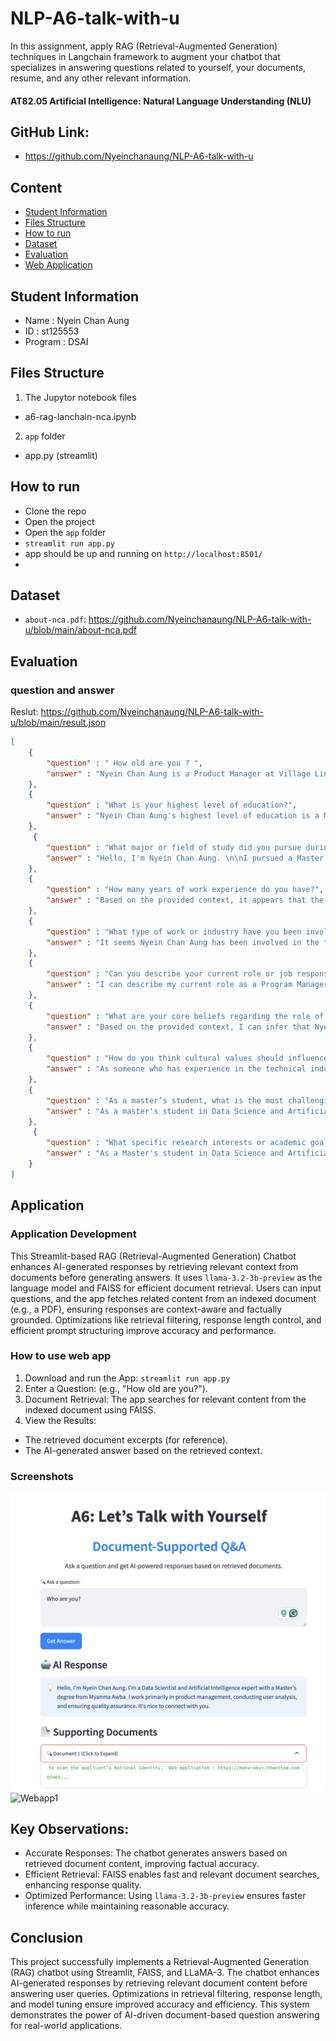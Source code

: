 # NLP-A6-talk-with-u
In this assignment, apply RAG (Retrieval-Augmented Generation) techniques in Langchain framework to augment your chatbot that specializes in answering questions related to yourself, your documents, resume, and any other relevant information.
#### AT82.05 Artificial Intelligence: Natural Language Understanding (NLU)

## GitHub Link:
- https://github.com/Nyeinchanaung/NLP-A6-talk-with-u 

## Content
- [Student Information](#student-information)
- [Files Structure](#files-structure)
- [How to run](#how-to-run)
- [Dataset](#dataset)
- [Evaluation](#evaluation)
- [Web Application](#application)

## Student Information
 - Name     : Nyein Chan Aung
 - ID       : st125553
 - Program  : DSAI

## Files Structure
1) The Jupytor notebook files
- a6-rag-lanchain-nca.ipynb

2) `app` folder  
- app.py (streamlit)

 
## How to run
 - Clone the repo
 - Open the project
 - Open the `app` folder
 - `streamlit run app.py`
 - app should be up and running on `http://localhost:8501/`
 - 
## Dataset
- `about-nca.pdf`: https://github.com/Nyeinchanaung/NLP-A6-talk-with-u/blob/main/about-nca.pdf  
## Evaluation
### question and answer
Reslut: https://github.com/Nyeinchanaung/NLP-A6-talk-with-u/blob/main/result.json 
```json
[
    {
        "question" : " How old are you ? ",
        "answer" : "Nyein Chan Aung is a Product Manager at Village Link, one of the subsidiaries of Myanma Awba. He is leading the development of a delivery social agricultural platform with registered farmers. He also leads the Youth Entrepreneurship Program (2022 - Mentor)"
    },
    {
        "question" : "What is your highest level of education?",
        "answer" : "Nyein Chan Aung's highest level of education is a Master's degree in Data Science and Artificial Intelligence, however, the exact university is not specified in the provided context."
    },
     {
        "question" : "What major or field of study did you pursue during your education?",
        "answer" : "Hello, I'm Nyein Chan Aung. \n\nI pursued a Master's degree in Data Science and Artificial Intelligence, which allowed me to gain specialized knowledge in both data science and artificial intelligence, while also providing a strong foundation for my future career in product technical industries."
    },
    {
        "question" : "How many years of work experience do you have?",
        "answer" : "Based on the provided context, it appears that the person, Nyein Chan Aung, has 8 years of work experience (as of November 2019) since he started working as a Product Manager at Village Link Co. Ltd. However, the question also mentions that he started his career in the tech industry as a developer, but it doesn't specify when he started working as a developer.\n\nTo answer the question accurately, Nyein Chan Aung has 8 years of work experience as a Product Manager, but his total work experience in the tech industry is not explicitly mentioned."
    },
    {
        "question" : "What type of work or industry have you been involved in?",
        "answer" : "It seems Nyein Chan Aung has been involved in the technical industries, specifically in the fields of education, finance, and agriculture, although the exact specifics are not mentioned. However, his primary work experience lies in the tech industry, as evident from his role as a Product Manager at Village Link Co. Ltd., a subsidiary focused on technical industries such as education and information technology."
    },
    {
        "question" : "Can you describe your current role or job responsibilities?",
        "answer" : "I can describe my current role as a Program Manager at New Westminster Co., Ltd. In this position, I am responsible for reporting on various aspects of the company's operations, as well as assisting the CEO in preparing product roadmaps for business development."
    },
    {
        "question" : "What are your core beliefs regarding the role of technology in shaping society?",
        "answer" : "Based on the provided context, I can infer that Nyein Chan Aung is a professional with expertise in technical industries, particularly in education, finance, and agriculture. \n\nGiven her background and objectives, I'll attempt to answer the question with a gentle and informative approach.\n\nNyein Chan Aung likely believes that technology plays a vital role in shaping society, especially in the fields of education, finance, and agriculture. Here are a few possible core beliefs she might hold:\n\n1. **Accessibility and Inclusivity**: Technology can bridge gap between different socio-economic groups, especially in rural areas, by providing access to information, financial services, and agricultural knowledge.\n\n2. **Sustainability and Efficiency**: By leveraging innovations like augmented reality, technology can enhance the efficiency of Agri-input products, reducing waste and promoting sustainable practices in agriculture.\n\n3. **Empowerment of SMEs**: Technology can be a game-changer for Small and Medium-sized Enterprises (SMEs) by providing them with the necessary tools, training, and resources to compete globally and innovate.\n\n4. **Democratization of Knowledge**: Technology can democratize access to information, enabling people from all walks of life to acquire knowledge and skills, which is essential for creating a more informed and digitally literate society.\n\nBy harnessing the power of technology, Nyein Chan Aung aims to contribute to a more equitable and sustainable society, where everyone has access to the resources they need to thrive."
    },
    {
        "question" : "How do you think cultural values should influence technological advancements?",
        "answer" : "As someone who has experience in the technical industries, particularly in the areas of education, finance, and agriculture, I believe that cultural values play a significant role in shaping the development of technological advancements.\n\nIn my opinion, cultural values should influence technological advancements by prioritizing the needs and values of the community. For instance, in an agricultural setting, traditional farming practices may be valued over modern technology, but this doesn't mean that technology can't be incorporated to improve efficiency and productivity.\n\nSimilarly, in the finance sector, cultural values such as trust and security are essential when developing digital financial products. By understanding and respecting these values, we can create technologies that are not only innovative but also socially responsible.\n\nHowever, I also believe that cultural values should not limit technological advancements, but rather complement and guide them. By embracing cultural values such as sustainability, inclusivity, and social responsibility, we can create technologies that benefit not only individuals but also the community as a whole.\n\nAs someone who has organized events like Product Talk, I've seen firsthand the importance of communicating product progress and engaging with stakeholders to harness the power of innovations. By considering cultural values in technological advancements, we can create solutions that are not only effective but also meaningful and relevant to the community.\n\nUltimately, my goal is to contribute to the development of technologies that provide value to individuals and communities, and I believe that cultural values are essential in achieving this goal."
    },
    {
        "question" : "As a master’s student, what is the most challenging aspect of your studies so far?",
        "answer" : "As a master's student in Data Science and Artificial Intelligence, I would say that the most challenging aspect of my studies so far has been striking a balance between the theoretical foundations of the field and the practical application of the concepts. While I have a solid understanding of the mathematical and statistical underpinnings of data science, I have found it challenging to translate these concepts into real-world problems and solutions.\n\nAdditionally, the constant evolution of the field, with new technologies and techniques emerging regularly, has made it difficult for me to keep up with the latest developments and stay current with the latest research and advancements. However, this challenge has also been an opportunity for me to grow and learn, and I am excited to see how my knowledge and skills will evolve as I continue my studies.\n\nOverall, I believe that the most challenging aspect of my studies so far has been the need to bridge the gap between theoretical knowledge and practical application, and to stay adaptable and up-to-date with the rapidly changing landscape of data science and artificial intelligence."
    },
     {
        "question" : "What specific research interests or academic goals do you hope to achieve during your time as a master’s student?",
        "answer" : "As a Master's student in Data Science and Artificial Intelligence, I am eager to explore and develop research interests that align with my passion for providing value to clients and users in the technical industries. Specifically, I hope to achieve the following academic goals:\n\n1. **Develop expertise in machine learning applications**: I aim to delve deeper into the field of machine learning and explore its applications in various domains, such as education, finance, and agriculture, to identify areas where I can make a meaningful impact.\n\n2. **Investigate the use of AI in data-driven decision-making**: I am interested in investigating the role of Artificial Intelligence in data-driven decision-making, with a focus on developing predictive models and algorithms that can provide actionable insights for clients and users.\n\n3. **Explore the intersection of data science and social impact**: I hope to explore ways in which data science and AI can be used to drive positive social impact, such as improving agricultural productivity, promoting financial inclusion, or enhancing educational outcomes.\n\n4. **Collaborate with industry partners**: I aim to collaborate with industry partners to gain practical experience and insights into the challenges and opportunities facing technical industries, and to develop solutions that can be scaled and implemented in real-world settings.\n\nThrough these research interests and academic goals, I hope to gain a deeper understanding of the technical industries, develop cutting-edge research skills, and contribute to the development of digital products that provide value to clients and users."
    }
]
```
## Application
### Application Development
This Streamlit-based RAG (Retrieval-Augmented Generation) Chatbot enhances AI-generated responses by retrieving relevant context from documents before generating answers. It uses `llama-3.2-3b-preview` as the language model and FAISS for efficient document retrieval. Users can input questions, and the app fetches related content from an indexed document (e.g., a PDF), ensuring responses are context-aware and factually grounded. Optimizations like retrieval filtering, response length control, and efficient prompt structuring improve accuracy and performance.

### How to use web app
1) Download and run the App: `streamlit run app.py`
2) Enter a Question: (e.g., "How old are you?").
3) Document Retrieval: The app searches for relevant content from the indexed document using FAISS.
4) View the Results:
- The retrieved document excerpts (for reference).
- The AI-generated answer based on the retrieved context.

### Screenshots
![Webapp1](ss.png)
![Webapp1](ss.gif)
## Key Observations:
- Accurate Responses: The chatbot generates answers based on retrieved document content, improving factual accuracy.
- Efficient Retrieval: FAISS enables fast and relevant document searches, enhancing response quality.
- Optimized Performance: Using `llama-3.2-3b-preview` ensures faster inference while maintaining reasonable accuracy.
## Conclusion
This project successfully implements a Retrieval-Augmented Generation (RAG) chatbot using Streamlit, FAISS, and LLaMA-3. The chatbot enhances AI-generated responses by retrieving relevant document content before answering user queries. Optimizations in retrieval filtering, response length, and model tuning ensure improved accuracy and efficiency. This system demonstrates the power of AI-driven document-based question answering for real-world applications.
